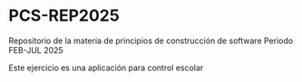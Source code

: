 # PCS-REP2025
Repositorio de la materia de principios de construcción de software Periodo FEB-JUL 2025

Este ejercicio es una aplicación para control escolar

